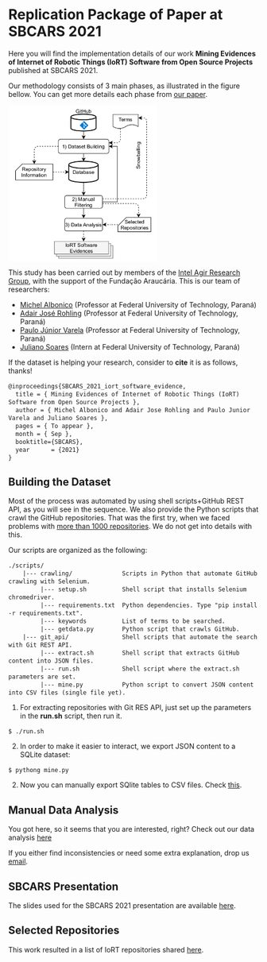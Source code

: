 # Replication Package of Paper at SBCARS 2021

Here you will find the implementation details of our work **Mining Evidences of Internet of Robotic Things (IoRT) Software from Open Source Projects** published at SBCARS 2021.

Our methodology consists of 3 main phases, as illustrated in the figure bellow. You can get more details each phase from [our paper](https://nuvem.utfpr.edu.br/index.php/s/jWcSX4fDkBYdvnJ).

<img src="./workflow.png" width="300" align="center" alt="Work Methodology">

This study has been carried out by members of the [Intel Agir Research Group](https://intelagir-research-group.github.io/), with the support of the Fundação Araucária. This is our team of researchers:

- [Michel Albonico](https://michelalbonico.github.io) (Professor at Federal University of Technology, Paraná) 
- [Adair José Rohling](https://scholar.google.com/citations?user=YhGAMeQAAAAJ&hl=pt-BR) (Professor at Federal University of Technology, Paraná)
- [Paulo Júnior Varela](https://scholar.google.com/citations?user=hI4vnxAAAAAJ&hl=pt-BR) (Professor at Federal University of Technology, Paraná)
- [Juliano Soares](#) (Intern at Federal University of Technology, Paraná)

If the dataset is helping your research, consider to **cite** it is as follows, thanks!

```
@inproceedings{SBCARS_2021_iort_software_evidence,
  title = { Mining Evidences of Internet of Robotic Things (IoRT) Software from Open Source Projects },
  author = { Michel Albonico and Adair Jose Rohling and Paulo Junior Varela and Juliano Soares },
  pages = { To appear },
  month = { Sep },
  booktitle={SBCARS},
  year      = {2021}
}
```

## Building the Dataset

Most of the process was automated by using shell scripts+GitHub REST API, as you will see in the sequence. We also provide the Python scripts that crawl the GitHub repositories. That was the first try, when we faced problems with [more than 1000 repositories](https://github.com/sourcegraph/sourcegraph/issues/2562). We do not get into details with this.

Our scripts are organized as the following:

```
./scripts/
    |--- crawling/     		    Scripts in Python that automate GitHub crawling with Selenium.
         |--- setup.sh          Shell script that installs Selenium chromedriver.
         |--- requirements.txt  Python dependencies. Type "pip install -r requirements.txt".
         |--- keywords          List of terms to be searched.
         |--- getdata.py        Python script that crawls GitHub.
    |--- git_api/       		Shell scripts that automate the search with Git REST API.
         |--- extract.sh        Shell script that extracts GitHub content into JSON files.
         |--- run.sh            Shell script where the extract.sh parameters are set.
         |--- mine.py           Python script to convert JSON content into CSV files (single file yet).
```

1) For extracting repositories with Git RES API, just set up the parameters in the **run.sh** script, then run it.
```
$ ./run.sh
```

2) In order to make it easier to interact, we export JSON content to a SQLite dataset:
```
$ pythong mine.py
```

2) Now you can manually export SQlite tables to CSV files. Check [this](https://www.sqlitetutorial.net/sqlite-tutorial/sqlite-export-csv/).

## Manual Data Analysis

You got here, so it seems that you are interested, right? Check out our data analysis [here](https://docs.google.com/spreadsheets/d/1CsLUjaCNy3LT6rFMImbM0fqySriKSE5gOBEp0ZMEQho/edit?usp=sharing)

If you either find inconsistencies or need some extra explanation, drop us [email](mailto:michelalbonico@utfpr.edu.br).

## SBCARS Presentation

The slides used for the SBCARS 2021 presentation are available [here](./sbcars_2021.pdf).

## Selected Repositories

This work resulted in a list of IoRT repositories shared [here](https://docs.google.com/spreadsheets/d/1zZBJivV7sx2SO8pTwbgYK3lmMYP2hXs7VvVjS3vLFdY/edit?usp=sharing). 
